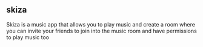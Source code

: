 ## skiza

Skiza is a music app that allows you to play music and create a room where you can invite your friends to join into the music room and have permissions to play music too
